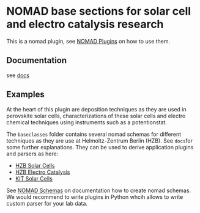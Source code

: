 # NOMAD base sections for solar cell and electro catalysis research

This is a nomad plugin, see [NOMAD Plugins](https://nomad-lab.eu/prod/v1/staging/docs/plugins.html) on how to use them.

## Documentation
see [docs]([https://rotekekse.github.io/nomad-baseclasses/](https://nomad-hzb.github.io/nomad-baseclasses/))

## Examples
At the heart of this plugin are deposition techniques as they are used  in perovskite solar cells, characterizations of these solar cells and electro chemical techniques using instruments such as a potentionstat.

The `baseclasses` folder contains several nomad schemas for different techniques as they are use at Helmoltz-Zentrum Berlin (HZB). See `docs`for some further explanations.
They can be used to derive application plugins and parsers as here:
- [HZB Solar Cells](https://github.com/RoteKekse/nomad-hysprint)
- [HZB Electro Catalysis](https://github.com/RoteKekse/nomad-chemical-energy)
- [KIT Solar Cells](https://github.com/RoteKekse/nomad-perotf)

See [NOMAD Schemas](https://nomad-lab.eu/prod/v1/staging/docs/howto/customization/basics.html) on documentation how to create nomad schemas. We would recommend to write plugins in Python whcih allows to write custom parser for your lab data.
